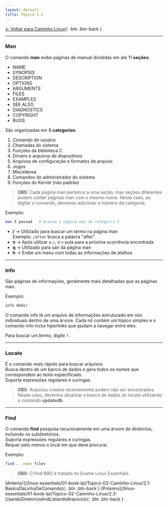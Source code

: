 ```yaml
---
layout: default 
title: Tópico 2.2
---
```


[← Voltar para Caminho Linux](/linux-essentials/01-book-lpi/Topico-02-Caminho-Linux/){: .btn .btn-back }

---

### Man

O comando **man** exibe páginas de manual divididas em até 11 **seções**:

- NAME
- SYNOPSIS
- DESCRIPTION
- OPTIONS
- ARGUMENTS
- FILES
- EXAMPLES
- SEE ALSO
- DIAGNOSTICS
- COPYRIGHT
- BUGS

São organizadas em 8 **categorias**:

1. Comando do usuário
2. Chamadas do sistema
3. Funções da biblioteca C
4. Drivers e arquivos de dispositivos
5. Arquivos de configuração e formatos de arquivo
6. Jogos
7. Miscelânea
8. Comandos do administrador do sistema
9. Funções do Kernel (não padrão)

> **OBS:** Cada página man pertence a uma seção, mas seções diferentes podem conter páginas man com o mesmo nome. Neste caso, ao digitar o comando, devemos adicionar o número da categoria.

Exemplo:
```sh
man 5 passwd   # Acessa a página man da categoria 5
```

- **/** → Utilizado para buscar um termo na página man  
  Exemplo: `/after` busca a palavra "after"
- **n** → Após utilizar o `/`, o `n` pula para a próxima ocorrência encontrada
- **q** → Utilizado para sair da página man
- **h** → Exibe um menu com todas as informações de atalhos

---

### Info

São páginas de informações, geralmente mais detalhadas que as páginas man.

Exemplo:
```sh
info mkdir
```
O comando info lê um arquivo de informações estruturado em nós individuais dentro de uma árvore. Cada nó contém um tópico simples e o comando info inclui hiperlinks que ajudam a navegar entre eles.

Para buscar um termo, digite `?`.

---

### Locate

É o comando mais rápido para buscar arquivos.  
Busca dentro de um banco de dados e gera todos os nomes que correspondem ao texto especificado.  
Suporta expressões regulares e curingas.

> **OBS:** Arquivos criados recentemente podem não ser encontrados. Nesse caso, devemos atualizar o banco de dados do locate utilizando o comando **updatedb**.

---

### Find

O comando **find** pesquisa recursivamente em uma árvore de diretórios, incluindo os subdiretórios.  
Suporta expressões regulares e curingas.  
Requer pelo menos o local em que deve procurar.

Exemplo:
```sh
find . -name files
```

> **OBS:** O find NÃO é tratado no Exame Linux Essentials.

<div class="nav-buttons">
[Anterior](/linux-essentials/01-book-lpi/Topico-02-Caminho-Linux/2.1-BasicoDaLinhaDeComando){: .btn .btn-back }
[Próximo](/linux-essentials/01-book-lpi/Topico-02-Caminho-Linux/2.3-UsandoDiretoriosAndListandoArquivos){: .btn .btn-back }
</div>